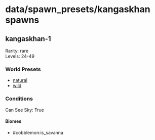 # data/spawn_presets/kangaskhan spawns  
  
## kangaskhan-1  
Rarity: rare  
Levels: 24-49  
  
### World Presets  
* [natural](data/spawn_data/natural.md)  
* [wild](data/spawn_data/wild.md)  
  
### Conditions  
Can See Sky: True  
  
#### Biomes  
  * #cobblemon:is_savanna
  
